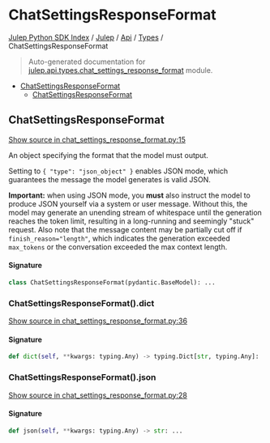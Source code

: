 # ChatSettingsResponseFormat

[Julep Python SDK Index](../../../README.md#julep-python-sdk-index) / [Julep](../../index.md#julep) / [Api](../index.md#api) / [Types](./index.md#types) / ChatSettingsResponseFormat

> Auto-generated documentation for [julep.api.types.chat_settings_response_format](../../../../../../../julep/api/types/chat_settings_response_format.py) module.

- [ChatSettingsResponseFormat](#chatsettingsresponseformat)
  - [ChatSettingsResponseFormat](#chatsettingsresponseformat-1)

## ChatSettingsResponseFormat

[Show source in chat_settings_response_format.py:15](../../../../../../../julep/api/types/chat_settings_response_format.py#L15)

An object specifying the format that the model must output.

Setting to `{ "type": "json_object" }` enables JSON mode, which guarantees the message the model generates is valid JSON.

**Important:** when using JSON mode, you **must** also instruct the model to produce JSON yourself via a system or user message. Without this, the model may generate an unending stream of whitespace until the generation reaches the token limit, resulting in a long-running and seemingly "stuck" request. Also note that the message content may be partially cut off if `finish_reason="length"`, which indicates the generation exceeded `max_tokens` or the conversation exceeded the max context length.

#### Signature

```python
class ChatSettingsResponseFormat(pydantic.BaseModel): ...
```

### ChatSettingsResponseFormat().dict

[Show source in chat_settings_response_format.py:36](../../../../../../../julep/api/types/chat_settings_response_format.py#L36)

#### Signature

```python
def dict(self, **kwargs: typing.Any) -> typing.Dict[str, typing.Any]: ...
```

### ChatSettingsResponseFormat().json

[Show source in chat_settings_response_format.py:28](../../../../../../../julep/api/types/chat_settings_response_format.py#L28)

#### Signature

```python
def json(self, **kwargs: typing.Any) -> str: ...
```
